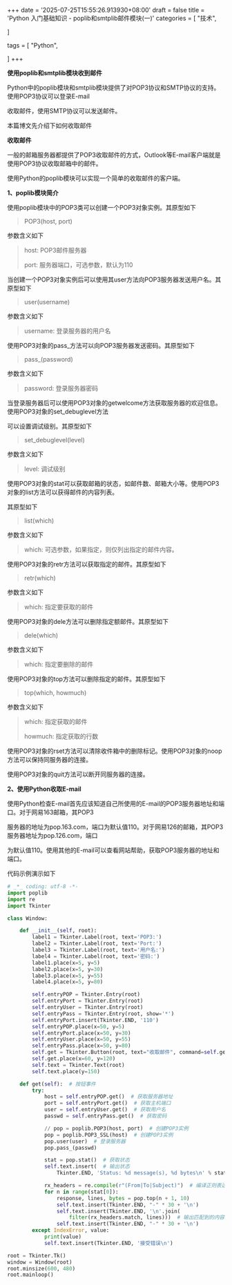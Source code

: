 +++
date = '2025-07-25T15:55:26.913930+08:00'
draft = false
title = 'Python 入门基础知识 - poplib和smtplib邮件模块(一)'
categories = [
    "技术",

]

tags = [
    "Python",

]
+++

**使用poplib和smtplib模块收到邮件**

Python中的poplib模块和smtplib模块提供了对POP3协议和SMTP协议的支持。使用POP3协议可以登录E-mail

收取邮件，使用SMTP协议可以发送邮件。

本篇博文先介绍下如何收取邮件

**收取邮件**

一般的邮箱服务器都提供了POP3收取邮件的方式，Outlook等E-mail客户端就是使用POP3协议收取邮箱中的邮件。

使用Python的poplib模块可以实现一个简单的收取邮件的客户端。

**1、poplib模块简介**

使用poplib模块中的POP3类可以创建一个POP3对象实例。其原型如下

> POP3(host, port)

参数含义如下

> host: POP3邮件服务器
>
> port: 服务器端口，可选参数，默认为110

当创建一个POP3对象实例后可以使用其user方法向POP3服务器发送用户名。其原型如下

> user(username)

参数含义如下

> username: 登录服务器的用户名

使用POP3对象的pass\_方法可以向POP3服务器发送密码。其原型如下

> pass\_(password)

参数含义如下

> password: 登录服务器密码

当登录服务器后可以使用POP3对象的getwelcome方法获取服务器的欢迎信息。使用POP3对象的set\_debuglevel方法

可以设置调试级别。其原型如下

> set\_debuglevel(level)

参数含义如下

> level: 调试级别

使用POP3对象的stat可以获取邮箱的状态，如邮件数、邮箱大小等。使用POP3对象的list方法可以获得邮件的内容列表。

其原型如下

> list(which)

参数含义如下

> which: 可选参数，如果指定，则仅列出指定的邮件内容。

使用POP3对象的retr方法可以获取指定的邮件。其原型如下

> retr(which)

参数含义如下

> which: 指定要获取的邮件

使用POP3对象的dele方法可以删除指定额邮件。其原型如下

> dele(which)

参数含义如下

> which: 指定要删除的邮件

使用POP3对象的top方法可以删除指定的邮件。其原型如下

> top(which, howmuch)

参数含义如下

> which: 指定获取的邮件
>
> howmuch: 指定获取的行数

使用POP3对象的rset方法可以清除收件箱中的删除标记。使用POP3对象的noop方法可以保持同服务器的连接。

使用POP3对象的quit方法可以断开同服务器的连接。

**2、使用Python收取E-mail**

使用Python检查E-mail首先应该知道自己所使用的E-mail的POP3服务器地址和端口。对于网易163邮箱，其POP3

服务器的地址为pop.163.com，端口为默认值110。对于网易126的邮箱，其POP3服务器地址为pop.126.com，端口

为默认值110。使用其他的E-mail可以查看网站帮助，获取POP3服务器的地址和端口。

代码示例演示如下

```py
# _*_ coding: utf-8 -*-
import poplib
import re
import Tkinter

class Window:

    def __init__(self, root):
        label1 = Tkinter.Label(root, text='POP3:')
        label2 = Tkinter.Label(root, text='Port:')
        label3 = Tkinter.Label(root, text='用户名:')
        label4 = Tkinter.Label(root, text='密码:')
        label1.place(x=5, y=5)
        label2.place(x=5, y=30)
        label3.place(x=5, y=55)
        label4.place(x=5, y=80)

        self.entryPOP = Tkinter.Entry(root)
        self.entryPort = Tkinter.Entry(root)
        self.entryUser = Tkinter.Entry(root)
        self.entryPass = Tkinter.Entry(root, show='*')
        self.entryPort.insert(Tkinter.END, '110')
        self.entryPOP.place(x=50, y=5)
        self.entryPort.place(x=50, y=30)
        self.entryUser.place(x=50, y=55)
        self.entryPass.place(x=50, y=80)
        self.get = Tkinter.Button(root, text="收取邮件", command=self.get)
        self.get.place(x=60, y=120)
        self.text = Tkinter.Text(root)
        self.text.place(y=150)

    def get(self):  # 按钮事件
        try:
            host = self.entryPOP.get()  # 获取服务器地址
            port = self.entryPort.get()  # 获取主机端口
            user = self.entryUser.get()  # 获取用户名
            passwd = self.entryPass.get()  # 获取密码

            // pop = poplib.POP3(host, port)  # 创建POP3实例
            pop = poplib.POP3_SSL(host)  # 创建POP3实例
            pop.user(user)  # 登录服务器
            pop.pass_(passwd)

            stat = pop.stat()  # 获取状态
            self.text.insert(  # 输出状态
                Tkinter.END, 'Status: %d message(s), %d bytes\n' % stat)

            rx_headers = re.compile(r"(From|To|Subject)")  # 编译正则表达式
            for n in range(stat[0]):
                response, lines, bytes = pop.top(n + 1, 10)
                self.text.insert(Tkinter.END, "-" * 30 + '\n')
                self.text.insert(Tkinter.END, '\n'.join(
                    filter(rx_headers.match, lines)))  # 输出匹配到的内容
                self.text.insert(Tkinter.END, "-" * 30 + '\n')
        except IndexError, value:
            print(value)
            self.text.insert(Tkinter.END, '接受错误\n')

root = Tkinter.Tk()
window = Window(root)
root.minsize(600, 480)
root.mainloop()  

```
